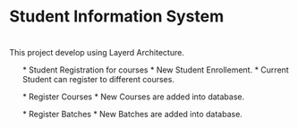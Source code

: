 # **Student Information System** <h1>

<p>This project develop using Layerd Architecture.</P>
<ul>* Student Registration for courses
    * New Student Enrollement.
    * Current Student can register to different courses.</ul>
<ul>* Register Courses
  * New Courses are added into database.</ul>
<ul>* Register Batches
  * New Batches are added into database.</ul>

  